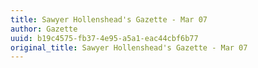 ```yaml
---
title: Sawyer Hollenshead's Gazette - Mar 07
author: Gazette
uuid: b19c4575-fb37-4e95-a5a1-eac44cbf6b77
original_title: Sawyer Hollenshead's Gazette - Mar 07
---
```


